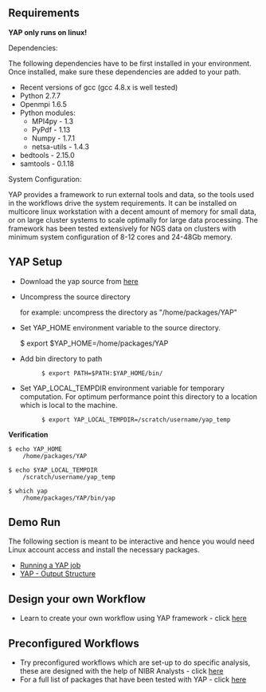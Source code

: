 Requirements
---------------
**YAP only runs on linux!**

Dependencies: 

The following dependencies have to be first installed in your environment. Once installed, make sure these dependencies are added to your path.

* Recent versions of gcc (gcc 4.8.x is well tested)
* Python 2.7.7
* Openmpi 1.6.5
* Python modules:
    * MPI4py - 1.3
    * PyPdf - 1.13
    * Numpy - 1.7.1
    * netsa-utils - 1.4.3
* bedtools - 2.15.0
* samtools - 0.1.18
	

System Configuration:

YAP provides a framework to run external tools and data, so the tools used in the workflows drive the system requirements. It can be installed on multicore linux workstation with a decent amount of memory for small data, or on large cluster systems to scale optimally for large data processing. The framework has been tested extensively for NGS data on clusters with minimum system configuration of 8-12 cores and 24-48Gb memory.


YAP Setup
----------

* Download the yap source from [here](https://github.com/Novartis/yap/archive/master.zip)
* Uncompress the source directory 

	for example: uncompress the directory as "/home/packages/YAP"

* Set YAP_HOME environment variable to the source directory.

	$ export $YAP_HOME=/home/packages/YAP

* Add bin directory to path

			$ export PATH=$PATH:$YAP_HOME/bin/
				
* Set YAP_LOCAL_TEMPDIR  environment variable for temporary computation. For optimum performance point this directory to a location which is  local to the machine. 

			$ export YAP_LOCAL_TEMPDIR=/scratch/username/yap_temp

**Verification**

	$ echo YAP_HOME
		/home/packages/YAP

	$ echo $YAP_LOCAL_TEMPDIR
		/scratch/username/yap_temp

	$ which yap
		/home/packages/YAP/bin/yap

Demo Run
---------

The following section is meant to be interactive and hence you would need Linux account access and install the necessary packages.

* [Running a YAP job](run_job.md)
* [YAP - Output Structure](output_structure.md)

Design your own Workflow
------------------------

* Learn to create your own workflow using YAP framework - click [here](design_workflow.md)

Preconfigured Workflows
-----------------------

* Try preconfigured workflows which are set-up to do specific analysis, these are designed with the help of NIBR Analysts - click [here](preconfigured_workflow.md)
* For a full list of packages that have been tested with YAP - click [here](packages.md)

